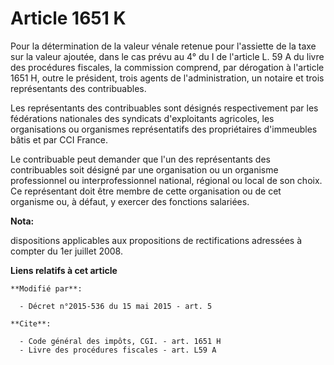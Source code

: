 # Article 1651 K

Pour la détermination de la valeur vénale retenue pour l'assiette de la taxe sur la valeur ajoutée, dans le cas prévu au 4°
du I de l'article L. 59 A du livre des procédures fiscales, la commission comprend, par dérogation à l'article 1651 H, outre
le président, trois agents de l'administration, un notaire et trois représentants des contribuables. 

Les représentants des contribuables sont désignés respectivement par les fédérations nationales des syndicats d'exploitants
agricoles, les organisations ou organismes représentatifs des propriétaires d'immeubles bâtis et par           CCI France. 

Le contribuable peut demander que l'un des représentants des contribuables soit désigné par une organisation ou un organisme
professionnel ou interprofessionnel national, régional ou local de son choix. Ce représentant doit être membre de cette
organisation ou de cet organisme ou, à défaut, y exercer des fonctions salariées.

**Nota:**

dispositions applicables aux propositions de rectifications adressées à compter du 1er juillet 2008.

**Liens relatifs à cet article**

	**Modifié par**:

	  - Décret n°2015-536 du 15 mai 2015 - art. 5

	**Cite**:

	  - Code général des impôts, CGI. - art. 1651 H
	  - Livre des procédures fiscales - art. L59 A
